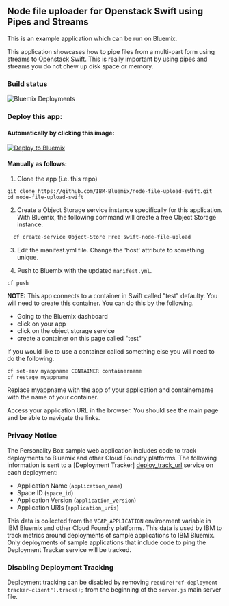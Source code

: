 ## Node file uploader for Openstack Swift using Pipes and Streams

This is an example application which can be run on Bluemix.

This application showcases how to pipe files from a multi-part form using streams to Openstack Swift.  This is really important by using pipes and streams you do not chew up disk space or memory.

### Build status
![Bluemix Deployments](https://deployment-tracker.mybluemix.net/stats/c18028c774d53b033ce21310498c7ba0/badge.svg)

### Deploy this app:

####  Automatically by clicking this image:

[![Deploy to Bluemix](https://deployment-tracker.mybluemix.net/stats/c18028c774d53b033ce21310498c7ba0/button.svg)](https://bluemix.net/deploy?repository=https://github.com/IBM-Bluemix/node-file-upload-swift.git)

#### Manually as follows:

1. Clone the app (i.e. this repo)

  ```
  git clone https://github.com/IBM-Bluemix/node-file-upload-swift.git
  cd node-file-upload-swift
  ```

2. Create a Object Storage service instance specifically for this application.  With Bluemix, the following command will create a free Object Storage instance.

  ```bash
    cf create-service Object-Store Free swift-node-file-upload
  ```

3. Edit the manifest.yml file.  Change the 'host' attribute to something unique.

4. Push to Bluemix with the updated `manifest.yml`.

  ```
  cf push
  ```

  **NOTE:** This app connects to a container in Swift called "test" defaulty.  You will need to create this container.  You can do this by the following.
  - Going to the Bluemix dashboard
  - click on your app
  - click on the object storage service
  - create a container on this page called "test"

  If you would like to use a container called something else you will need to do the following.

  ```
  cf set-env myappname CONTAINER containername
  cf restage myappname
  ```
  Replace myappname with the app of your application and containername with the name of your container.

  Access your application URL in the browser.  You should see the main page and be able to navigate the links.

### Privacy Notice

The Personality Box sample web application includes code to track deployments to Bluemix and other Cloud Foundry platforms. The following information is sent to a [Deployment Tracker] [deploy_track_url] service on each deployment:

* Application Name (`application_name`)
* Space ID (`space_id`)
* Application Version (`application_version`)
* Application URIs (`application_uris`)

This data is collected from the `VCAP_APPLICATION` environment variable in IBM Bluemix and other Cloud Foundry platforms. This data is used by IBM to track metrics around deployments of sample applications to IBM Bluemix. Only deployments of sample applications that include code to ping the Deployment Tracker service will be tracked.

### Disabling Deployment Tracking

Deployment tracking can be disabled by removing `require("cf-deployment-tracker-client").track();` from the beginning of the `server.js` main server file.

[deploy_track_url]: https://github.com/cloudant-labs/deployment-tracker
